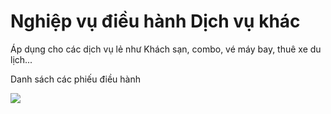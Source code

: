 # Nghiệp vụ điều hành Dịch vụ khác

Áp dụng cho các dịch vụ lẻ như Khách sạn, combo, vé máy bay, thuê xe du lịch...

Danh sách các phiếu điều hành

![](https://help.tourwell.vn/\~gitbook/image?url=https:%2F%2F1374263446-files.gitbook.io%2F%7E%2Ffiles%2Fv0%2Fb%2Fgitbook-x-prod.appspot.com%2Fo%2Fspaces%252F7Jt2TPF81FCPGIDdLiWE%252Fuploads%252F65WX2MjUHfwFINAP1IxT%252Fimage.png%3Falt=media%26token=1dcef53b-4b27-42c3-a02d-98c4486cf672\&width=768\&dpr=4\&quality=100\&sign=6d2d1d883e7e6e96614d64f813451892f6ed280e32c0fb1565a80b2ee502f8a0)
